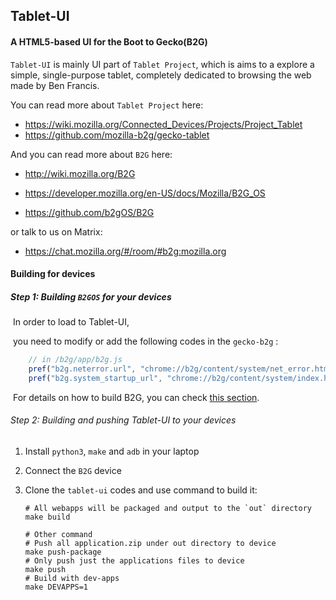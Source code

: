 ## Tablet-UI

#### A HTML5-based UI for the Boot to Gecko(B2G)  

`Tablet-UI` is mainly UI part of  `Tablet Project`, which is aims to a explore a simple, single-purpose tablet, completely dedicated to browsing the web made by Ben Francis. 

You can read more about `Tablet Project` here:

- https://wiki.mozilla.org/Connected_Devices/Projects/Project_Tablet
- https://github.com/mozilla-b2g/gecko-tablet

And you can read more about `B2G` here:

- http://wiki.mozilla.org/B2G

- https://developer.mozilla.org/en-US/docs/Mozilla/B2G_OS

- https://github.com/b2gOS/B2G

or talk to us on Matrix:

- https://chat.mozilla.org/#/room/#b2g:mozilla.org

  

#### Building for devices

##### Step 1: Building `B2GOS` for your devices

​	In order to load to Tablet-UI, 

​	you need to modify or add the following codes in the `gecko-b2g` :

```javascript
    // in /b2g/app/b2g.js
    pref("b2g.neterror.url", "chrome://b2g/content/system/net_error.html");
    pref("b2g.system_startup_url", "chrome://b2g/content/system/index.html");
```

​	For details on how to build B2G, you can check [this section](https://github.com/b2gOS/B2G#buiding-for-devices).

###### Step 2: Building and pushing Tablet-UI to your devices

1. Install `python3`, `make` and `adb`  in your laptop

2. Connect the `B2G` device

3. Clone the `tablet-ui` codes and use command to build it:

   ```shell
   # All webapps will be packaged and output to the `out` directory 
   make build

   # Other command
   # Push all application.zip under out directory to device
   make push-package
   # Only push just the applications files to device
   make push
   # Build with dev-apps
   make DEVAPPS=1
   ```

